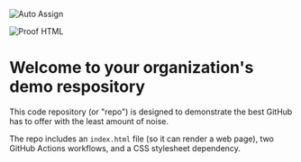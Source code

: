 ![Auto Assign](https://github.com/time-table-generator/demo-repository/actions/workflows/auto-assign.yml/badge.svg)

![Proof HTML](https://github.com/time-table-generator/demo-repository/actions/workflows/proof-html.yml/badge.svg)

# Welcome to your organization's demo respository
This code repository (or "repo") is designed to demonstrate the best GitHub has to offer with the least amount of noise.

The repo includes an `index.html` file (so it can render a web page), two GitHub Actions workflows, and a CSS stylesheet dependency.
